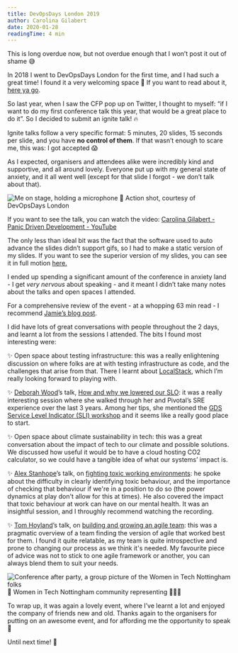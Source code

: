 ```yaml
---
title: DevOpsDays London 2019
author: Carolina Gilabert
date: 2020-01-28
readingTime: 4 min
---
```


This is long overdue now, but not overdue enough that I won’t post it out of shame 😅

In 2018 I went to DevOpsDays London for the first time,  and I had such a great time! I found it a very welcoming space 🙂 If you want to read about it, [here ya go](/blog/devopsdays-london-2018).

So last year, when I saw the CFP pop up on Twitter, I thought to myself: “if I want to do my first conference talk this year, that would be a great place to do it”. So I decided to submit an ignite talk! 🔥

Ignite talks follow a very specific format: 5 minutes, 20 slides, 15 seconds per slide, and you have **no control of them**. If that wasn’t enough to scare me, this was: I got accepted 😱

As I expected, organisers and attendees alike were incredibly kind and supportive, and all around lovely. Everyone put up with my general state of anxiety, and it all went well (except for that slide I forgot - we don’t talk about that).

![Me on stage, holding a microphone](/images/posts/devopsdays-london-2019/dod-ldn-talk.jpg)
📸 Action shot, courtesy of DevOpsDays London

If you want to see the talk, you can watch the video:
[Carolina Gilabert - Panic Driven Development - YouTube](https://www.youtube.com/watch?v=yVWNuv_j05k&t=4s)

The only less than ideal bit was the fact that the software used to auto advance the slides didn’t support gifs, so I had to make a static version of my slides. If you want to see the superior version of my slides, you can see it in full motion [here.](https://talks.carolgilabert.me/decks/panic-driven-development/)

I ended up spending a significant amount of the conference in anxiety land - I get *very nervous* about speaking - and it meant I didn’t take many notes about the talks and open spaces I attended.

For a comprehensive review of the event - at a whopping 63 min read - I recommend [Jamie’s blog post](https://www.jvt.me/posts/2019/10/12/devopsdays-london-2019/). 

I did have lots of great conversations with people throughout the 2 days, and learnt a lot from the sessions I attended. The bits I found most interesting were:

✨ Open space about testing infrastructure: this was a really enlightening discussion on where folks are at with testing infrastructure as code, and the challenges that arise from that. There I learnt about [LocalStack](https://localstack.cloud/), which I’m really looking forward to playing with.

✨ [Deborah Wood](https://twitter.com/Debs_za)’s talk, [How and why we lowered our SLO](https://www.youtube.com/watch?v=qL8ZXpiWaes): it was a really interesting session where she walked through her and Pivotal’s SRE experience over the last 3 years. Among her tips, she mentioned the [GDS Service Level Indicator (SLI) workshop](https://gds-way.cloudapps.digital/standards/slis.html#run-a-service-level-indicator-sli-workshop) and it seems like a really good place to start.

✨ Open space about climate sustainability in tech: this was a great conversation about the impact of tech to our climate and possible solutions. We discussed how useful it would be to have a cloud hosting CO2 calculator, so we could have a tangible idea of what our systems’ impact is.

✨ [Alex Stanhope](https://twitter.com/alex_stanhope)’s talk, on [fighting toxic working environments](https://www.youtube.com/watch?v=Em-PLyI_VDI): he spoke about the difficulty in clearly identifying toxic behaviour, and the importance of checking that behaviour if we're in a position to do so (the power dynamics at play don't allow for this at times). He also covered the impact that toxic behaviour at work can have on our mental health. It was an insightful session, and I throughly recommend watching the recording.

✨ [Tom Hoyland](https://twitter.com/thatagile)’s talk, on [building and growing an agile team](https://www.youtube.com/watch?v=v-fZfiVxX6Q): this was a pragmatic overview of a team finding the version of agile that worked best for them. I found it quite relatable, as my team is quite introspective and prone to changing our process as we think it's needed. My favourite piece of advice was not to stick to one agile framework or another, you can always blend them to suit your needs.


![Conference after party, a group picture of the Women in Tech Nottingham folks](/images/posts/devopsdays-london-2019/dod-ldn-wit.jpg)
📸 Women in Tech Nottingham community representing 💁‍♀️✨

To wrap up, it was again a lovely event, where I’ve learnt a lot and enjoyed the company of friends new and old. Thanks again to the organisers for putting on an awesome event, and for affording me the opportunity to speak 💛

Until next time! 👋
